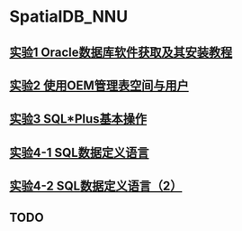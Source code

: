 # SpatialDB_NNU

## [实验1  Oracle数据库软件获取及其安装教程](https://github.com/solidjerryc/SpatialDB_NNU/tree/master/Ex.1 "实验1")

## [实验2  使用OEM管理表空间与用户](https://github.com/solidjerryc/SpatialDB_NNU/tree/master/Ex.2 "实验2")

## [实验3  SQL\*Plus基本操作](https://github.com/solidjerryc/SpatialDB_NNU/tree/master/Ex.3 "实验3")

## [实验4-1  SQL数据定义语言](https://github.com/shangjing1996/SpatialDB_NNU/tree/master/Ex.4-1 "实验4-1")

## [实验4-2  SQL数据定义语言（2）](https://github.com/shangjing1996/SpatialDB_NNU/tree/master/Ex.4-1 "实验4-1")

## TODO
